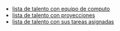 - [lista de talento con equipo de computo](https://docs.google.com/spreadsheets/d/1FwIBx3c4NQFROhFAg1anUSoj7eGesgk-RHvUnXTOQUA/edit#gid=92559672)
- [lista de talento con proyecciones](https://docs.google.com/spreadsheets/d/1x7IeKfL1skHkuAnXwdpbQ7RuTsGgrR03cYSjYlcPdlI/edit#gid=481472698)
- [lista de talento con sus tareas asignadas](https://docs.google.com/spreadsheets/d/1ykivfOSJql5xHUtiKslH7yvyE47hv_lUjJ15Hw20zSo/edit#gid=468329228)